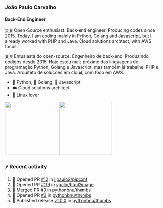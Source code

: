 ### João Paulo Carvalho
#### Back-End Engineer

🇬🇧 Open-Source enthusiast. Back-end engineer. Producing codes since 2015. Today, I am coding mainly in Python, Golang and Javascript, but I already worked with PHP and Java. Cloud solutions archtect, with AWS focus.

🇧🇷 Entusiasta do open-source. Engenheiro de back-end. Produzindo códigos desde 2015. Hoje estou mais próximo das linguagens de programação Python, Golang e Javascript, mas também já trabalhei PHP e Java. Arquiteto de soluções em cloud, com foco em AWS.
 
- 🐍 Python, 🐹 Golang, 🍺 Javascript
- ☁️ Cloud solutions architect
- 🐧 Linux lover

<span>
   <img height="170vw" src="https://github-readme-stats.vercel.app/api?username=jjpaulo2&count_private=true&show_icons=true&theme=dark&&include_all_commits=true"/>
   <img height="170vw" src="https://github-readme-stats-eight-theta.vercel.app/api/top-langs/?username=jjpaulo2&hide=html,css,javascript&layout=compact&langs_count=8&theme=dark"/>
</span>


### ⚡ Recent activity

<!--START_SECTION:activity-->
1. 💪 Opened PR [#12](https://github.com/jjpaulo2/pipconf/pull/12) in [jjpaulo2/pipconf](https://github.com/jjpaulo2/pipconf)
2. 💪 Opened PR [#119](https://github.com/vgalin/html2image/pull/119) in [vgalin/html2image](https://github.com/vgalin/html2image)
3. 🎉 Merged PR [#3](https://github.com/pythonbnu/thumbs/pull/3) in [pythonbnu/thumbs](https://github.com/pythonbnu/thumbs)
4. 💪 Opened PR [#3](https://github.com/pythonbnu/thumbs/pull/3) in [pythonbnu/thumbs](https://github.com/pythonbnu/thumbs)
5. 🚀 Published release [v1.0.0](https://github.com/pythonbnu/thumbs/releases/tag/v1.0.0) in [pythonbnu/thumbs](https://github.com/pythonbnu/thumbs)
<!--END_SECTION:activity-->
